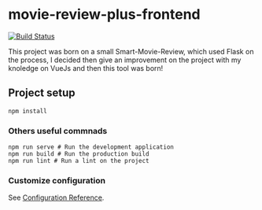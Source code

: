 # movie-review-plus-frontend

[![Build Status](https://travis-ci.org/igormcsouza/movie-review-plus-frontend.svg?branch=master)](https://travis-ci.org/igormcsouza/movie-review-plus-frontend)

This project was born on a small Smart-Movie-Review, which used Flask on the process, I decided then give an improvement on the project with my knoledge on VueJs and then this tool was born!

## Project setup
```
npm install
```

### Others useful commnads
```
npm run serve # Run the development application
npm run build # Run the production build
npm run lint # Run a lint on the project
```

### Customize configuration
See [Configuration Reference](https://cli.vuejs.org/config/).
